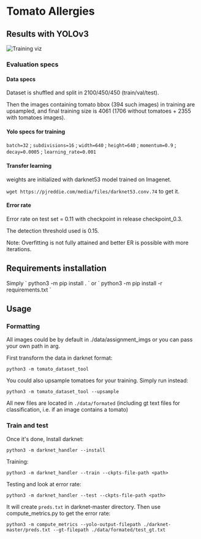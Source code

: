 <h1>Tomato Allergies</h1>

<h2>Results with YOLOv3</h2>

![Training viz](https://i.ibb.co/0jD3T31/chart.png)

<h3>Evaluation specs</h3>

<h4>Data specs</h4>

Dataset is shuffled and split in 2100/450/450 (train/val/test).

Then the images containing tomato bbox (394 such images) in training are upsampled, 
and final training size is 4061 (1706 without tomatoes + 2355 with tomatoes images).

<h4>Yolo specs for training</h4>

`batch=32` ; `subdivisions=16` ; `width=640` ; `height=640` ; `momentum=0.9` ; `decay=0.0005` ; 
`learning_rate=0.001` 

<h4>Transfer learning</h4>
weights are initialized with darknet53 model trained on Imagenet. 

`wget https://pjreddie.com/media/files/darknet53.conv.74` to get it.

<h4>Error rate</h4>
Error rate on test set = 0.11 with checkpoint in release checkpoint_0.3. 

The detection threshold used is 0.15. 

Note: Overfitting is not fully attained and better ER is possible with more iterations.

<h2>Requirements installation</h2>
Simply ` python3 -m pip install . ` or ` python3 -m pip install -r requirements.txt `

<h2>Usage</h2>

<h3>Formatting</h3>

All images could be by default in ./data/assignment_imgs or you can pass your own path in arg. 

First transform the data in darknet format:

`python3 -m tomato_dataset_tool`

You could also upsample tomatoes for your training. Simply run instead: 

`python3 -m tomato_dataset_tool --upsample`

All new files are located in `./data/formated` (including gt text files for classification, i.e. if an image contains 
a tomato)

<h3>Train and test</h3>

Once it's done,
Install darknet: 

`python3 -m darknet_handler --install`

Training: 

`python3 -m darknet_handler --train --ckpts-file-path <path>`

Testing and look at error rate:

`python3 -m darknet_handler --test --ckpts-file-path <path>`

It will create `preds.txt` in darknet-master directory. Then use compute_metrics.py to get the error rate:

`python3 -m compute_metrics --yolo-output-filepath ./darknet-master/preds.txt --gt-filepath ./data/formated/test_gt.txt`




 